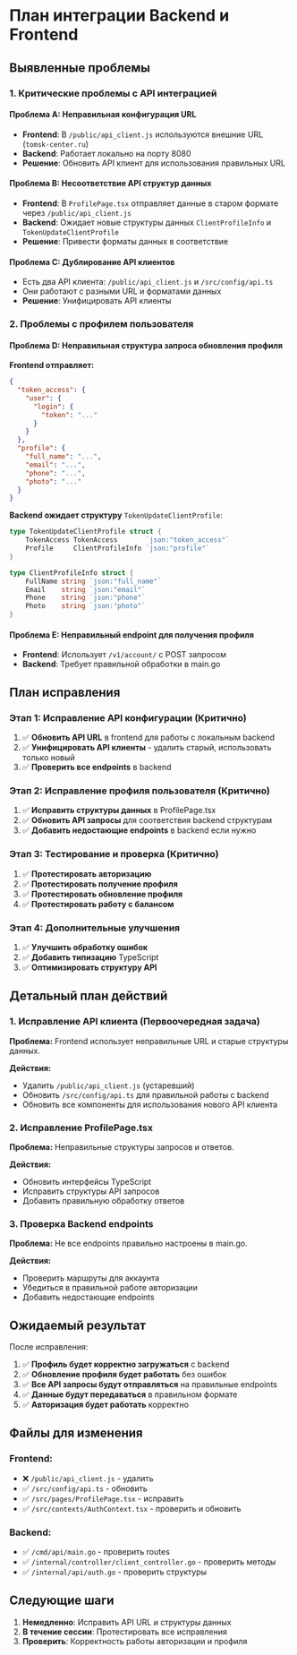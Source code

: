 # План интеграции Backend и Frontend

## Выявленные проблемы

### 1. Критические проблемы с API интеграцией

#### Проблема A: Неправильная конфигурация URL
- **Frontend**: В `/public/api_client.js` используются внешние URL (`tomsk-center.ru`)
- **Backend**: Работает локально на порту 8080
- **Решение**: Обновить API клиент для использования правильных URL

#### Проблема B: Несоответствие API структур данных
- **Frontend**: В `ProfilePage.tsx` отправляет данные в старом формате через `/public/api_client.js`
- **Backend**: Ожидает новые структуры данных `ClientProfileInfo` и `TokenUpdateClientProfile`
- **Решение**: Привести форматы данных в соответствие

#### Проблема C: Дублирование API клиентов
- Есть два API клиента: `/public/api_client.js` и `/src/config/api.ts`
- Они работают с разными URL и форматами данных
- **Решение**: Унифицировать API клиенты

### 2. Проблемы с профилем пользователя

#### Проблема D: Неправильная структура запроса обновления профиля
**Frontend отправляет:**
```json
{
  "token_access": {
    "user": {
      "login": {
        "token": "..."
      }
    }
  },
  "profile": {
    "full_name": "...",
    "email": "...",
    "phone": "...",
    "photo": "..."
  }
}
```

**Backend ожидает структуру** `TokenUpdateClientProfile`:
```go
type TokenUpdateClientProfile struct {
    TokenAccess TokenAccess       `json:"token_access"`
    Profile     ClientProfileInfo `json:"profile"`
}

type ClientProfileInfo struct {
    FullName string `json:"full_name"`
    Email    string `json:"email"`
    Phone    string `json:"phone"`
    Photo    string `json:"photo"`
}
```

#### Проблема E: Неправильный endpoint для получения профиля
- **Frontend**: Использует `/v1/account/` с POST запросом
- **Backend**: Требует правильной обработки в main.go

## План исправления

### Этап 1: Исправление API конфигурации (Критично)
1. ✅ **Обновить API URL** в frontend для работы с локальным backend
2. ✅ **Унифицировать API клиенты** - удалить старый, использовать только новый
3. ✅ **Проверить все endpoints** в backend

### Этап 2: Исправление профиля пользователя (Критично)
1. ✅ **Исправить структуры данных** в ProfilePage.tsx
2. ✅ **Обновить API запросы** для соответствия backend структурам
3. ✅ **Добавить недостающие endpoints** в backend если нужно

### Этап 3: Тестирование и проверка (Критично)
1. ✅ **Протестировать авторизацию**
2. ✅ **Протестировать получение профиля**
3. ✅ **Протестировать обновление профиля**
4. ✅ **Протестировать работу с балансом**

### Этап 4: Дополнительные улучшения
1. ✅ **Улучшить обработку ошибок**
2. ✅ **Добавить типизацию** TypeScript
3. ✅ **Оптимизировать структуру API**

## Детальный план действий

### 1. Исправление API клиента (Первоочередная задача)

**Проблема:** Frontend использует неправильные URL и старые структуры данных.

**Действия:**
- Удалить `/public/api_client.js` (устаревший)
- Обновить `/src/config/api.ts` для правильной работы с backend
- Обновить все компоненты для использования нового API клиента

### 2. Исправление ProfilePage.tsx

**Проблема:** Неправильные структуры запросов и ответов.

**Действия:**
- Обновить интерфейсы TypeScript
- Исправить структуры API запросов
- Добавить правильную обработку ответов

### 3. Проверка Backend endpoints

**Проблема:** Не все endpoints правильно настроены в main.go.

**Действия:**
- Проверить маршруты для аккаунта
- Убедиться в правильной работе авторизации
- Добавить недостающие endpoints

## Ожидаемый результат

После исправления:
1. ✅ **Профиль будет корректно загружаться** с backend
2. ✅ **Обновление профиля будет работать** без ошибок
3. ✅ **Все API запросы будут отправляться** на правильные endpoints
4. ✅ **Данные будут передаваться** в правильном формате
5. ✅ **Авторизация будет работать** корректно

## Файлы для изменения

### Frontend:
- ❌ `/public/api_client.js` - удалить
- ✅ `/src/config/api.ts` - обновить
- ✅ `/src/pages/ProfilePage.tsx` - исправить
- ✅ `/src/contexts/AuthContext.tsx` - проверить и обновить

### Backend:
- ✅ `/cmd/api/main.go` - проверить routes
- ✅ `/internal/controller/client_controller.go` - проверить методы
- ✅ `/internal/api/auth.go` - проверить структуры

## Следующие шаги

1. **Немедленно**: Исправить API URL и структуры данных
2. **В течение сессии**: Протестировать все исправления
3. **Проверить**: Корректность работы авторизации и профиля
